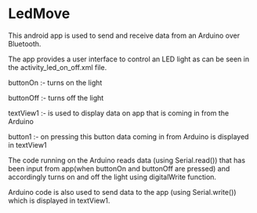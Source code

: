 # LedMove
This android app is used to send and receive data from an Arduino over Bluetooth.

The app provides a user interface to control an LED light as can be seen in the activity_led_on_off.xml file.

buttonOn :- turns on the light

buttonOff :- turns off the light

textView1 :- is used to display data on app that is coming in from the Arduino

button1 :- on pressing this button data coming in from Arduino is displayed in textView1

The code running on the Arduino reads data (using Serial.read()) that has been input from app(when buttonOn and buttonOff are pressed) and accordingly turns on and off the light using digitalWrite function.

Arduino code is also used to send data to the app (using Serial.write()) which is displayed in textView1.
